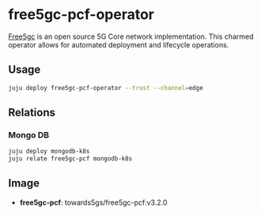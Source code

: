 # free5gc-pcf-operator

[Free5gc](https://www.free5gc.org/) is an open source 5G Core network implementation. This charmed
operator allows for automated deployment and lifecycle operations.

## Usage

```bash
juju deploy free5gc-pcf-operator --trust --channel=edge
```

## Relations

### Mongo DB

```bash
juju deploy mongodb-k8s
juju relate free5gc-pcf mongodb-k8s
```

## Image

- **free5gc-pcf**: towards5gs/free5gc-pcf:v3.2.0

